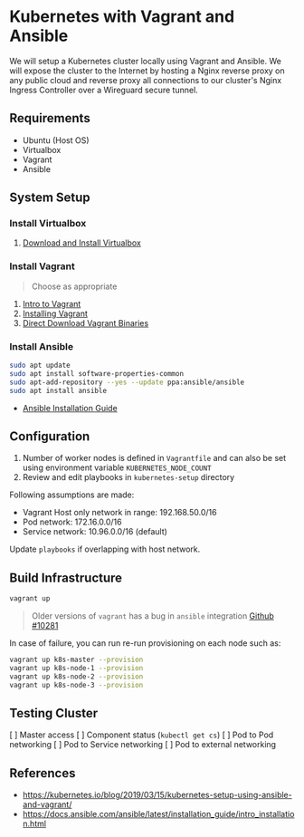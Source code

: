 # Kubernetes with Vagrant and Ansible
We will setup a Kubernetes cluster locally using Vagrant and Ansible. We will expose the cluster to the Internet by hosting a Nginx reverse proxy on any public cloud and reverse proxy all connections to our cluster's Nginx Ingress Controller over a Wireguard secure tunnel.

## Requirements

* Ubuntu (Host OS)
* Virtualbox
* Vagrant
* Ansible

## System Setup

### Install Virtualbox

1. [Download and Install Virtualbox](https://www.virtualbox.org/wiki/Downloads)

### Install Vagrant

> Choose as appropriate

1. [Intro to Vagrant](https://www.vagrantup.com/intro/index.html)
2. [Installing Vagrant](https://www.vagrantup.com/docs/installation/)
3. [Direct Download Vagrant Binaries](https://www.vagrantup.com/downloads.html)

### Install Ansible

```bash
sudo apt update
sudo apt install software-properties-common
sudo apt-add-repository --yes --update ppa:ansible/ansible
sudo apt install ansible
```

* [Ansible Installation Guide](https://docs.ansible.com/ansible/latest/installation_guide/intro_installation.html)

## Configuration

1. Number of worker nodes is defined in `Vagrantfile` and can also be set using environment variable `KUBERNETES_NODE_COUNT`
2. Review and edit playbooks in `kubernetes-setup` directory

Following assumptions are made:

* Vagrant Host only network in range: 192.168.50.0/16
* Pod network: 172.16.0.0/16
* Service network: 10.96.0.0/16 (default)

Update `playbooks` if overlapping with host network.

## Build Infrastructure

```bash
vagrant up
```

> Older versions of `vagrant` has a bug in `ansible` integration [Github #10281](https://github.com/hashicorp/vagrant/issues/10281)

In case of failure, you can run re-run provisioning on each node such as:

```bash
vagrant up k8s-master --provision
vagrant up k8s-node-1 --provision
vagrant up k8s-node-2 --provision
vagrant up k8s-node-3 --provision
```

## Testing Cluster

[ ] Master access
[ ] Component status (`kubectl get cs`)
[ ] Pod to Pod networking
[ ] Pod to Service networking
[ ] Pod to external networking

## References

* https://kubernetes.io/blog/2019/03/15/kubernetes-setup-using-ansible-and-vagrant/
* https://docs.ansible.com/ansible/latest/installation_guide/intro_installation.html